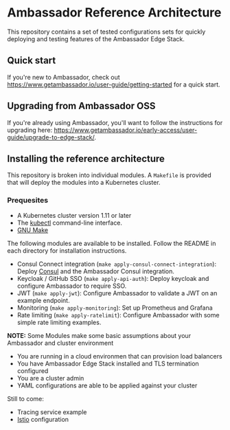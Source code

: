 # Ambassador Reference Architecture

This repository contains a set of tested configurations sets for quickly deploying and testing features of the Ambassador Edge Stack.


## Quick start

If you're new to Ambassador, check out https://www.getambassador.io/user-guide/getting-started for a quick start.

## Upgrading from Ambassador OSS

If you're already using Ambassador, you'll want to follow the instructions for upgrading here: https://www.getambassador.io/early-access/user-guide/upgrade-to-edge-stack/.

## Installing the reference architecture

This repository is broken into individual modules. 
A `Makefile` is provided that will deploy the modules into a Kubernetes cluster.

### Prequesites
- A Kubernetes cluster version 1.11 or later
- The [kubectl](https://kubernetes.io/docs/tasks/tools/install-kubectl/) command-line interface.
- [GNU Make](https://www.gnu.org/software/make/)

The following modules are available to be installed. Follow the README in each directory for installation instructions.

* Consul Connect integration (`make apply-consul-connect-integration`): Deploy [Consul](https://www.consul.io) and the Ambassador Consul integration.
* Keycloak / GitHub SSO (`make apply-api-auth`): Deploy keycloak and configure Ambassador to require SSO.
* JWT (`make apply-jwt`): Configure Ambassador to validate a JWT on an example endpoint.
* Monitoring (`make apply-monitoring`): Set up Prometheus and Grafana
* Rate limiting (`make apply-ratelimit`): Configure Ambassador with some simple rate limiting examples.

**NOTE:** Some Modules make some basic assumptions about your Ambassador and cluster environment
* You are running in a cloud environmen that can provision load balancers
* You have Ambassador Edge Stack installed and TLS termination configured
* You are a cluster admin
* YAML configurations are able to be applied against your cluster

Still to come:

   * Tracing service example
   * [Istio](https://istio.io) configuration

